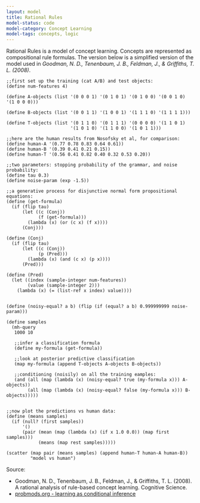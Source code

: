 ```yaml
---
layout: model
title: Rational Rules
model-status: code
model-category: Concept Learning
model-tags: concepts, logic
---
```


Rational Rules is a model of concept learning. Concepts are represented as compositional rule formulas. The version below is a simplified version of the model used in *Goodman, N. D., Tenenbaum, J. B., Feldman, J., & Griffiths, T. L. (2008)*.

    ;;first set up the training (cat A/B) and test objects:
    (define num-features 4)
    
    (define A-objects (list '(0 0 0 1) '(0 1 0 1) '(0 1 0 0) '(0 0 1 0) '(1 0 0 0)))
    
    (define B-objects (list '(0 0 1 1) '(1 0 0 1) '(1 1 1 0) '(1 1 1 1)))
    
    (define T-objects (list '(0 1 1 0) '(0 1 1 1) '(0 0 0 0) '(1 1 0 1)
                            '(1 0 1 0) '(1 1 0 0) '(1 0 1 1)))
    
    ;;here are the human results from Nosofsky et al, for comparison:
    (define human-A '(0.77 0.78 0.83 0.64 0.61))
    (define human-B '(0.39 0.41 0.21 0.15))
    (define human-T '(0.56 0.41 0.82 0.40 0.32 0.53 0.20))
    
    ;;two parameters: stopping probability of the grammar, and noise probability:
    (define tau 0.3)         
    (define noise-param (exp -1.5)) 
    
    ;;a generative process for disjunctive normal form propositional equations:
    (define (get-formula)
      (if (flip tau)
          (let ((c (Conj))
                (f (get-formula)))
            (lambda (x) (or (c x) (f x))))
          (Conj)))
    
    (define (Conj)
      (if (flip tau)
          (let ((c (Conj))
                (p (Pred)))
            (lambda (x) (and (c x) (p x))))
          (Pred)))
    
    (define (Pred)
      (let ((index (sample-integer num-features))
            (value (sample-integer 2)))
        (lambda (x) (= (list-ref x index) value))))
    
    
    (define (noisy-equal? a b) (flip (if (equal? a b) 0.999999999 noise-param)))
    
    (define samples
      (mh-query 
       1000 10
       
       ;;infer a classification formula
       (define my-formula (get-formula))
       
       ;;look at posterior predictive classification
       (map my-formula (append T-objects A-objects B-objects))
       
       ;;conditioning (noisily) on all the training eamples:
       (and (all (map (lambda (x) (noisy-equal? true (my-formula x))) A-objects))
            (all (map (lambda (x) (noisy-equal? false (my-formula x))) B-objects)))))
    
    
    ;;now plot the predictions vs human data:
    (define (means samples) 
      (if (null? (first samples))
          '()
          (pair (mean (map (lambda (x) (if x 1.0 0.0)) (map first samples)))
                (means (map rest samples)))))
    
    (scatter (map pair (means samples) (append human-T human-A human-B)) 
             "model vs human")

Source:

- Goodman, N. D., Tenenbaum, J. B., Feldman, J., & Griffiths, T. L. (2008). A rational analysis of rule-based concept learning. Cognitive Science.
- [probmods.org - learning as conditional inference](https://probmods.org/learning-as-conditional-inference.html#example-rational-rules)
